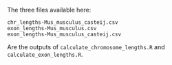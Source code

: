 The three files available here:

```
chr_lengths-Mus_musculus_casteij.csv
exon_lengths-Mus_musculus.csv
exon_lengths-Mus_musculus_casteij.csv
```

Are the outputs of `calculate_chromosome_lengths.R` and `calculate_exon_lengths.R`.

